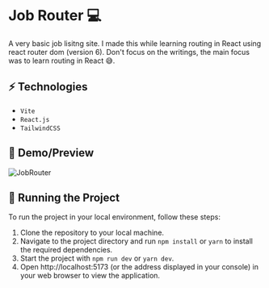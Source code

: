 # Job Router 💻

A very basic job lisitng site. I made this while learning routing in React using react router dom (version 6). Don't focus on the writings, the main focus was to learn routing in React 😅.

## ⚡ Technologies

- `Vite`
- `React.js`
- `TailwindCSS`

## 🎥 Demo/Preview

![JobRouter](https://github.com/Khusro-S/Job-Router/assets/149171453/b95a7110-f4d4-465b-b25d-e169ce6b4dc2)

## 🚦 Running the Project

To run the project in your local environment, follow these steps:

1. Clone the repository to your local machine.
2. Navigate to the project directory and run `npm install` or `yarn` to install the required dependencies.
3. Start the project with `npm run dev` or `yarn dev`.
4. Open http://localhost:5173 (or the address displayed in your console) in your web browser to view the application.


